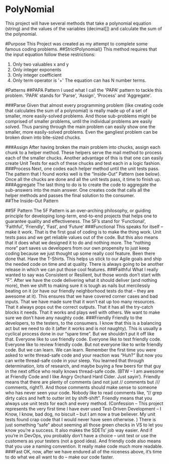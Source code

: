 # PolyNomial
This project will have several methods that take a polynomial equation (string) and the values of the variables (decimal[]) and calculate the sum of the polynomial. 

#Purpose
This Project was created as my attempt to complete some famous coding problems. 
##StrictPolynomial()
This method requires that the input equation follow these restrictions:
1. Only two valuables x and y
2. Only integer exponents
3. Only integer coefficient
4. Only term operator is '+'
The equation can has N number terms.

#Patterns
##PAPA Pattern
I used what I call the 'PAPA' pattern to tackle this problem. 'PAPA' stands for 'Parse', 'Assign', 'Process' and 'Aggregate'.

###Parse
Given that almost every programming problem (like creating code that calculates the sum of a polynomial) is really made up of a set of smaller, more easily-solved problems. And those sub-problems might be comprised of smaller problems, until the individual problems are easily solved. Thus parsing through the main problem can easily show one the smaller, more easily-solved problems. Even the gangliest problem can be broken down into bite-sized chucks.

###Assign
After having broken the main problem into chucks, assign each chunk to a helper method. These helpers serve the mail method to process each of the smaller chucks. Another advantage of this is that one can easily create Unit Tests for each of these chucks and test each in a logic fashion. 
###Process
Next, one codes each helper method until the unit tests pass. The pattern that I found works well is the “Inside-Out” Pattern (see below). Once all the chucks are done and all the unit tests pass, it time to finish up.
###Aggregate
The last thing to do is to create the code to aggregate the sub-answers into the main answer. One creates code that calls all the helper methods and passes the final solution to the consumer.  
##The Inside-Out Pattern

##5F Pattern
The 5F Pattern is an over-arching philosophy, or guiding principle for developing long-term, end-to-end projects that helps one to guarantee quality and effectiveness. 
The 5F’s stand for ‘Functional’, ‘Faithful’, ‘Friendly’, ‘Fast’, and ‘Future’
###Functional
This speaks for itself – make it work. That is the first goal of coding is to make the thing work. Unit tests pass and we get reliable values out of the code.
But this also means that it does what we designed it to do and nothing more. The “nothing more” part saves us developers from our own propensity to just keep coding because we just thought up some really cool feature. Been there done that. Have the T-Shirts. 
This helps us stick to our Agile goals and ship the needed code on time and at quality. There is always going to be another release in which we can put those cool features.
###Faithful
What I really wanted to say was Consistent or Resilient, but those words don’t start with “F”. After we have the code delivering what it should deliver (and nothing more), then we shift to making sure it is tough as nails but mercilessly beating on it (or have our friendly neighborhood tests do that – they are awesome at it). 
This ensures that we have covered corner cases and bad inputs. That we have made sure that it won’t eat up too many resources. That it always pops out the correct outputs. That it has all the try-catch blocks it needs. That it works and plays well with others.
We want to make sure we don’t have any naughty code. 
###Friendly
Friendly to the developers, to the testers, to the consumers. I know that this is a balancing act but we need to do it (after it works and is not naughty). This is usually a cyclical process done in our “spare time”. But we shouldn’t put it off like that. 
Everyone like to use friendly code. Everyone like to test friendly code. Everyone like to review friendly code. But not everyone like to write friendly code. But we can learn. We can learn.
Remember the first time you were asked to write thread-safe code and your reaction was “Huh?” But now you can write thread-safe code in your sleep. You learned that through determination, lots of research, and maybe buying a few beers for that guy in the next office who really knows thread-safe code. (BTW – I am awesome at Friendly Code and I like Angry Orchard Hard Cider. Just sayin’).
Friendly means that there are plenty of comments (and not just // comments but /// comments, right?). And those comments should make sense to someone who has never seen your code. Nobody like to read comments like, “// grep dirty calcs and heft to outter int by shift-shift”.
Friendly means that you always use unit tests for each and every method. (Confession – This project represents the very first time I have ever used Test-Driven Development – I Know, I know, bad dog, no biscuit – but I am now a true believer. My unit tests found crap code that I would never have seen otherwise. ) There is just something “safe” about seeming all those green checks in VS to let you know you’re a success. It also makes the SDETs’ job way easier. And if you’re in DevOps, you probably don’t have a choice – unit test or use the customers as your testers (not a good idea). 
And friendly code also means that you use a naming convention. It really make code much more readable. 
###Fast
OK, now, after we have endured all of the niceness above, it’s time to do what we all want to do – make our code faster.


